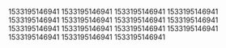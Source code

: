 1533195146941
1533195146941
1533195146941
1533195146941
1533195146941
1533195146941
1533195146941
1533195146941
1533195146941
1533195146941
1533195146941
1533195146941
1533195146941
1533195146941
1533195146941
